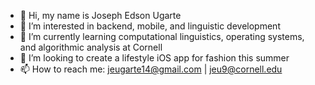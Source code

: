- 👋 Hi, my name is Joseph Edson Ugarte
- 👀 I’m interested in backend, mobile, and linguistic development
- 🌱 I’m currently learning computational linguistics, operating systems, and algorithmic analysis at Cornell
- 👔 I’m looking to create a lifestyle iOS app for fashion this summer
- 📫 How to reach me: jeugarte14@gmail.com | jeu9@cornell.edu

<!---
jeugarte/jeugarte is a ✨ special ✨ repository because its `README.md` (this file) appears on your GitHub profile.
You can click the Preview link to take a look at your changes.
--->
